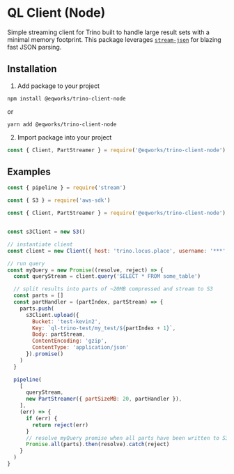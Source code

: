 # QL Client (Node)
Simple streaming client for Trino built to handle large result sets with a minimal memory footprint.
This package leverages [`stream-json`](https://github.com/uhop/stream-json) for blazing fast JSON parsing.


## Installation
1) Add package to your project
```
npm install @eqworks/trino-client-node
```
or
```
yarn add @eqworks/trino-client-node
```
2) Import package into your project
```js
const { Client, PartStreamer } = require('@eqworks/trino-client-node')
```


## Examples
```js
const { pipeline } = require('stream')

const { S3 } = require('aws-sdk')

const { Client, PartStreamer } = require('@eqworks/trino-client-node')


const s3Client = new S3()

// instantiate client
const client = new Client({ host: 'trino.locus.place', username: '***', password: '***' })

// run query
const myQuery = new Promise((resolve, reject) => {
  const queryStream = client.query('SELECT * FROM some_table')

  // split results into parts of ~20MB compressed and stream to S3
  const parts = []
  const partHandler = (partIndex, partStream) => {
    parts.push(
      s3Client.upload({
        Bucket: 'test-kevin2',
        Key: `ql-trino-test/my_test/${partIndex + 1}`,
        Body: partStream,
        ContentEncoding: 'gzip',
        ContentType: 'application/json'
      }).promise()
    )
  }

  pipeline(
    [
      queryStream,
      new PartStreamer({ partSizeMB: 20, partHandler }),
    ],
    (err) => {
      if (err) {
        return reject(err)
      }
      // resolve myQuery promise when all parts have been written to S3
      Promise.all(parts).then(resolve).catch(reject)
    }
  )
}
```
